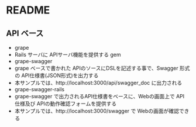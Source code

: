 # README


## API ベース

* grape
 * Rails サーバに APIサーバ機能を提供する gem
* grape-swagger
 * grape ベースで書かれた APIのソースにDSLを記述する事で、Swagger 形式の API仕様書(JSON形式)を出力する
 * 本サンプルでは、http://localhost:3000/api/swagger_doc に出力される
* grape-swagger-rails
 * grape-swagger で出力されるAPI仕様書をベースに、Webの画面上で API 仕様及び APIの動作確認フォームを提供する
 * 本サンプルでは、http://localhost:3000/swagger で Webの画面が確認できる

